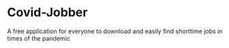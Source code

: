# Covid-Jobber
A free application for everyone to download and easily find shorttime jobs in times of the pandemic
